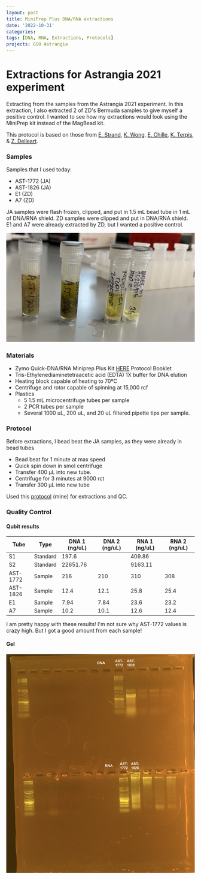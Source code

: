 ```yaml
---
layout: post
title: MiniPrep Plus DNA/RNA extractions
date: '2022-10-31'
categories:
tags: [DNA, RNA, Extractions, Protocols]
projects: GSO Astrangia 
---
```


# Extractions for Astrangia 2021 experiment

Extracting from the samples from the Astrangia 2021 experiment. In this extraction, I also extracted 2 of ZD's Bermuda samples to give myself a positive control. I wanted to see how my extractions would look using the MiniPrep kit instead of the MagBead kit. 

This protocol is based on those from [E. Strand](https://github.com/emmastrand/EmmaStrand_Notebook/blob/master/_posts/2019-05-31-Zymo-Duet-RNA-DNA-Extraction-Protocol.md), [K. Wong](https://github.com/kevinhwong1/KevinHWong_Notebook/blob/master/_posts/2019-03-13-Zymo-DNA-RNA-Extract-P.astreoides-Genome.md), [E. Chille](https://echille.github.io/E.-Chille-Open-Lab-Notebook/Protocol-for-DNA-RNA-Extractions-of-Montipora-Coral-Larvae-Using-Zymo-Duet-Extraction-Kit/), [K. Terpis](https://zdellaert.github.io/ZD_Putnam_Lab_Notebook/Protocols_Zymo_Quick_DNA_RNA_Miniprep_Plus/), & [Z. Delleart](https://zdellaert.github.io/ZD_Putnam_Lab_Notebook/Protocols_Zymo_Quick_DNA_RNA_Miniprep_Plus/). 

### Samples 

Samples that I used today: 

- AST-1772 (JA)
- AST-1826 (JA)
- E1 (ZD)
- A7 (ZD)

JA samples were flash frozen, clipped, and put in 1.5 mL bead tube in 1 mL of DNA/RNA shield. ZD samples were clipped and put in DNA/RNA shield. E1 and A7 were already extracted by ZD, but I wanted a positive control. 

![](https://raw.githubusercontent.com/JillAshey/JillAshey_Putnam_Lab_Notebook/master/images/samples_20221031.png)

### Materials 

- Zymo Quick-DNA/RNA Miniprep Plus Kit [HERE](https://files.zymoresearch.com/protocols/_d7003t_d7003_quick-dna-rna_miniprep_plus_kit.pdf) Protocol Booklet
- Tris-Ethylenediaminetetraacetic acid (EDTA) 1X buffer for DNA elution
- Heating block capable of heating to 70ºC
- Centrifuge and rotor capable of spinning at 15,000 rcf
- Plastics 
	- 5 1.5 mL microcentrifuge tubes per sample
	- 2 PCR tubes per sample
	- Several 1000 uL, 200 uL, and 20 uL filtered pipette tips per sample.

### Protocol 

Before extractions, I bead beat the JA samples, as they were already in bead tubes

- Bead beat for 1 minute at max speed 
- Quick spin down in smol centrifuge 
- Transfer 400 μL into new tube. 
- Centrifuge for 3 minutes at 9000 rct
- Transfer 300 μL into new tube

Used this [protocol](https://github.com/JillAshey/JillAshey_Putnam_Lab_Notebook/blob/master/_posts/2022-10-25-MiniprepPlus-DNA:RNA-extractions.md) (mine) for extractions and QC. 

### Quality Control 

#### Qubit results 

| Tube     | Type     | DNA 1 (ng/uL) | DNA 2 (ng/uL) | RNA 1 (ng/uL) | RNA 2 (ng/uL) |
| -------- | -------- | ------------ | ------------ | ------------ | ------------ |
| S1       | Standard | 197.6        |              | 409.86       |              |
| S2       | Standard | 22651.76     |              | 9163.11      |              |
| AST-1772 | Sample   | 216          | 210          | 310          | 308          |
| AST-1826 | Sample   | 12.4         | 12.1         | 25.8         | 25.4         |
| E1       | Sample   | 7.94         | 7.84         | 23.6         | 23.2         |
| A7       | Sample   | 10.2         | 10.1         | 12.6         | 12.4         |


I am pretty happy with these results! I'm not sure why AST-1772 values is crazy high. But I got a good amount from each sample! 

#### Gel 

![](https://raw.githubusercontent.com/JillAshey/JillAshey_Putnam_Lab_Notebook/master/images/gel_20221031.png)

